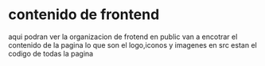 # contenido de frontend

aqui podran ver la organizacion de frotend 
 en public van a encotrar el contenido de la pagina lo que son el logo,iconos y imagenes 
 en src estan  el codigo de todas la pagina 
